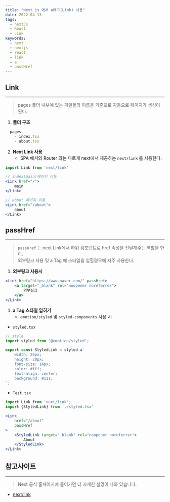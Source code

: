 ```yaml
---
title: "Next.js 에서 a태그(Link) 사용"
date: 2022-04-13
tags:
  - nextJs
  - React
  - Link
keywords:
  - next
  - nextjs
  - react
  - link
  - a
  - passHref
---
```

## Link

---

> pages 폴더 내부에 있는 파일들의 이름을 기준으로 자동으로 페이지가 생성이 된다.

1. **폴더 구조**

```jsx
- pages
	- index.tsx
	- about.tsx
```

2. **Next Link 사용**
    - SPA 에서의 Router 와는 다르게 next에서 제공하는 `next/link` 를 사용한다.

```jsx
import Link from 'next/link'

// index(main)페이지 이동
<Link href="/">
	main
</Link>

// about 페이지 이동
<Link href="/about">
	about
</Link>
```

## passHref

---

> `passHref` 는 next Link에서 하위 컴포넌트로 href 속성을 전달해주는 역할을 한다.<br/>
외부링크 사용 및 a Tag 에 스타일을 입힐경우에 자주 사용한다.
1. **외부링크 사용시**

```jsx
<Link href="https://www.naver.com/" passHref>
	<a target="_blank" rel="noopener noreferrer">
		외부링크
	</a>
</Link>
```

1. **a Tag 스타일 입히기**
    - `emotion/styled` 및 `styled-components` 사용 시
- `styled.tsx`

```jsx
// style
import styled from '@emotion/styled';

export const StyledLink = styled.a`
	width: 20px;
	height: 20px;
	font-size: 14px;
	color: #fff;
	text-align: center;
	background: #111;
`;
```

- `Test.tsx`

```jsx
import Link from 'next/link';
import {StyledLink} from './styled.tsx'

<Link
	href="/about"
	passHref
>
	<StyledLink target="_blank" rel="noopener noreferrer">
		About
	</StyledLink>
</Link>
```

## 참고사이트

---

> Next 공식 홈페이지에 들어가면 더 자세한 설명이 나와 있습니다.

- [next/link](https://nextjs.org/docs/api-reference/next/link)